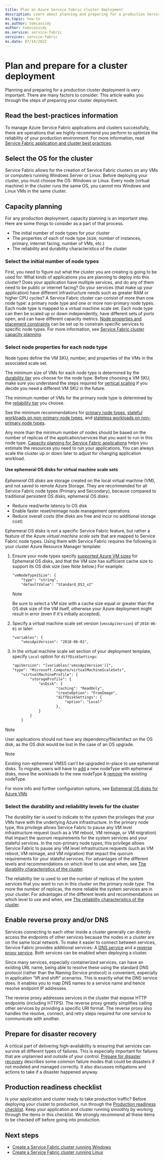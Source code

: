 ```yaml
---
title: Plan an Azure Service Fabric cluster deployment 
description: Learn about planning and preparing for a production Service Fabric cluster deployment to Azure.
ms.topic: how-to
ms.author: tomcassidy
author: tomvcassidy
ms.service: service-fabric
services: service-fabric
ms.date: 07/14/2022
---
```


# Plan and prepare for a cluster deployment

Planning and preparing for a production cluster deployment is very important.  There are many factors to consider.  This article walks you through the steps of preparing your cluster deployment.

## Read the best-practices information
To manage Azure Service Fabric applications and clusters successfully, there are operations that we highly recommend you perform to optimize the reliability of your production environment.  For more information, read [Service Fabric application and cluster best practices](./service-fabric-best-practices-security.md).

## Select the OS for the cluster
Service Fabric allows for the creation of Service Fabric clusters on any VMs or computers running Windows Server or Linux.  Before deploying your cluster, you must choose the OS:  Windows or Linux.  Every node (virtual machine) in the cluster runs the same OS, you cannot mix Windows and Linux VMs in the same cluster.

## Capacity planning
For any production deployment, capacity planning is an important step. Here are some things to consider as a part of that process.

* The initial number of node types for your cluster 
* The properties of each of node type (size, number of instances, primary, internet facing, number of VMs, etc.)
* The reliability and durability characteristics of the cluster

### Select the initial number of node types
First, you need to figure out what the cluster you are creating is going to be used for. What kinds of applications you are planning to deploy into this cluster? Does your application have multiple services, and do any of them need to be public or internet facing? Do your services (that make up your application) have different infrastructure needs such as greater RAM or higher CPU cycles? A Service Fabric cluster can consist of more than one node type: a primary node type and one or more non-primary node types. Each node type is mapped to a virtual machine scale set. Each node type can then be scaled up or down independently, have different sets of ports open, and can have different capacity metrics. [Node properties and placement constraints][placementconstraints] can be set up to constrain specific services to specific node types.  For more information, see [Service Fabric cluster capacity planning](service-fabric-cluster-capacity.md).

### Select node properties for each node type
Node types define the VM SKU, number, and properties of the VMs in the associated scale set.

The minimum size of VMs for each node type is determined by the [durability tier][durability] you choose for the node type. Before choosing a VM SKU, make sure you understand the steps required for [vertical scaling](service-fabric-best-practices-capacity-scaling.md#vertical-scaling-considerations) if you decide you need a different VM SKU in the future.

The minimum number of VMs for the primary node type is determined by the [reliability tier][reliability] you choose.

See the minimum recommendations for [primary node types](service-fabric-cluster-capacity.md#primary-node-type), [stateful workloads on non-primary node types](service-fabric-cluster-capacity.md#stateful-workloads), and [stateless workloads on non-primary node types](service-fabric-cluster-capacity.md#stateless-workloads).

Any more than the minimum number of nodes should be based on the number of replicas of the application/services that you want to run in this node type.  [Capacity planning for Service Fabric applications](service-fabric-capacity-planning.md) helps you estimate the resources you need to run your applications. You can always scale the cluster up or down later to adjust for changing application workload. 

#### Use ephemeral OS disks for virtual machine scale sets

*Ephemeral OS disks* are storage created on the local virtual machine (VM), and not saved to remote Azure Storage. They are recommended for all Service Fabric node types (Primary and Secondary), because compared to traditional persistent OS disks, ephemeral OS disks:

* Reduce read/write latency to OS disk
* Enable faster reset/reimage node management operations
* Reduce overall costs (the disks are free and incur no additional storage cost)

Ephemeral OS disks is not a specific Service Fabric feature, but rather a feature of the Azure *virtual machine scale sets* that are mapped to Service Fabric node types. Using them with Service Fabric requires the following in your cluster Azure Resource Manager template:

1. Ensure your node types specify [supported Azure VM sizes](../virtual-machines/ephemeral-os-disks.md) for  Ephemeral OS disks, and that the VM size has sufficient cache size to support its OS disk size (see *Note* below.) For example:

    ```xml
    "vmNodeType1Size": {
        "type": "string",
        "defaultValue": "Standard_DS3_v2"
    ```

    > [!NOTE]
    > Be sure to select a VM size with a cache size equal or greater than the OS disk size of the VM itself, otherwise your Azure deployment might result in error (even if it's initially accepted).

2. Specify a virtual machine scale set version (`vmssApiVersion`) of `2018-06-01` or later:

    ```xml
    "variables": {
        "vmssApiVersion": "2018-06-01",
    ```

3. In the virtual machine scale set section of your deployment template, specify `Local` option for `diffDiskSettings`:

    ```xml
    "apiVersion": "[variables('vmssApiVersion')]",
    "type": "Microsoft.Compute/virtualMachineScaleSets",
        "virtualMachineProfile": {
            "storageProfile": {
                "osDisk": {
                        "caching": "ReadOnly",
                        "createOption": "FromImage",
                        "diffDiskSettings": {
                            "option": "Local"
                        },
                }
            }
        }
    ```

> [!NOTE]
> User applications should not have any dependency/file/artifact on the OS disk, as the OS disk would be lost in the case of an OS upgrade.

> [!NOTE]
> Existing non-ephemeral VMSS can't be upgraded in-place to use ephemeral disks.
> To migrate, users will have to [add](./virtual-machine-scale-set-scale-node-type-scale-out.md) a new nodeType with ephemeral disks, move the workloads to the new nodeType & [remove](./service-fabric-how-to-remove-node-type.md) the existing nodeType.
>

For more info and further configuration options, see [Ephemeral OS disks for Azure VMs](../virtual-machines/ephemeral-os-disks.md) 


### Select the durability and reliability levels for the cluster
The durability tier is used to indicate to the system the privileges that your VMs have with the underlying Azure infrastructure. In the primary node type, this privilege allows Service Fabric to pause any VM level infrastructure request (such as a VM reboot, VM reimage, or VM migration) that impact the quorum requirements for the system services and your stateful services. In the non-primary node types, this privilege allows Service Fabric to pause any VM level infrastructure requests (such as VM reboot, VM reimage, and VM migration) that impact the quorum requirements for your stateful services.  For advantages of the different levels and recommendations on which level to use and when, see [The durability characteristics of the cluster][durability].

The reliability tier is used to set the number of replicas of the system services that you want to run in this cluster on the primary node type. The more the number of replicas, the more reliable the system services are in your cluster.  For advantages of the different levels and recommendations on which level to use and when, see [The reliability characteristics of the cluster][reliability]. 

## Enable reverse proxy and/or DNS
Services connecting to each other inside a cluster generally can directly access the endpoints of other services because the nodes in a cluster are on the same local network. To make it easier to connect between services, Service Fabric provides additional services: A [DNS service](service-fabric-dnsservice.md) and a [reverse proxy service](service-fabric-reverseproxy.md).  Both services can be enabled when deploying a cluster.

Since many services, especially containerized services, can have an existing URL name, being able to resolve these using the standard DNS protocol (rather than the Naming Service protocol) is convenient, especially in application "lift and shift" scenarios. This is exactly what the DNS service does. It enables you to map DNS names to a service name and hence resolve endpoint IP addresses.

The reverse proxy addresses services in the cluster that expose HTTP endpoints (including HTTPS). The reverse proxy greatly simplifies calling other services by providing a specific URI format.  The reverse proxy also handles the resolve, connect, and retry steps required for one service to communicate with another.

## Prepare for disaster recovery
A critical part of delivering high-availability is ensuring that services can survive all different types of failures. This is especially important for failures that are unplanned and outside of your control. [Prepare for disaster recovery](service-fabric-disaster-recovery.md) describes some common failure modes that could be disasters if not modeled and managed correctly. It also discusses mitigations and actions to take if a disaster happened anyway.

## Production readiness checklist
Is your application and cluster ready to take production traffic? Before deploying your cluster to production, run through the [Production readiness checklist](service-fabric-production-readiness-checklist.md). Keep your application and cluster running smoothly by working through the items in this checklist. We strongly recommend all these items to be checked off before going into production.

## Next steps
* [Create a Service Fabric cluster running Windows](./service-fabric-best-practices-security.md)
* [Create a Service Fabric cluster running Linux](service-fabric-tutorial-create-vnet-and-linux-cluster.md)

[placementconstraints]: service-fabric-cluster-resource-manager-cluster-description.md#node-properties-and-placement-constraints
[durability]: service-fabric-cluster-capacity.md#durability-characteristics-of-the-cluster
[reliability]: service-fabric-cluster-capacity.md#reliability-characteristics-of-the-cluster